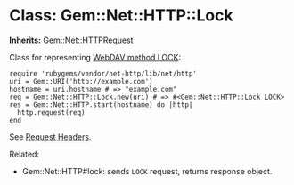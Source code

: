 # Class: Gem::Net::HTTP::Lock
**Inherits:** Gem::Net::HTTPRequest
    

Class for representing [WebDAV method
LOCK](http://www.webdav.org/specs/rfc4918.html#METHOD_LOCK):

    require 'rubygems/vendor/net-http/lib/net/http'
    uri = Gem::URI('http://example.com')
    hostname = uri.hostname # => "example.com"
    req = Gem::Net::HTTP::Lock.new(uri) # => #<Gem::Net::HTTP::Lock LOCK>
    res = Gem::Net::HTTP.start(hostname) do |http|
      http.request(req)
    end

See [Request Headers](rdoc-ref:Gem::Net::HTTPRequest@Request+Headers).

Related:

*   Gem::Net::HTTP#lock: sends `LOCK` request, returns response object.



